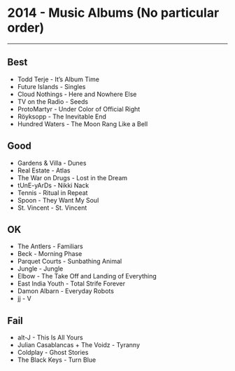 # 2014 - Music Albums (No particular order)
----
## Best
- Todd Terje - It’s Album Time
- Future Islands - Singles
- Cloud Nothings - Here and Nowhere Else
- TV on the Radio - Seeds
- ProtoMartyr - Under Color of Official Right
- Röyksopp - The Inevitable End
- Hundred Waters - The Moon Rang Like a Bell

## Good
- Gardens & Villa - Dunes
- Real Estate - Atlas
- The War on Drugs - Lost in the Dream
- tUnE-yArDs - Nikki Nack
- Tennis - Ritual in Repeat
- Spoon - They Want My Soul
- St. Vincent - St. Vincent

## OK
- The Antlers - Familiars
- Beck - Morning Phase
- Parquet Courts - Sunbathing Animal
- Jungle - Jungle
- Elbow - The Take Off and Landing of Everything
- East India Youth - Total Strife Forever
- Damon Albarn - Everyday Robots
- jj - V

## Fail
- alt-J - This Is All Yours
- Julian Casablancas + The Voidz - Tyranny
- Coldplay - Ghost Stories
- The Black Keys - Turn Blue
